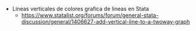 - Lineas verticales de colores  grafica de lineas en Stata
	- https://www.statalist.org/forums/forum/general-stata-discussion/general/1406627-add-vertical-line-to-a-twoway-graph